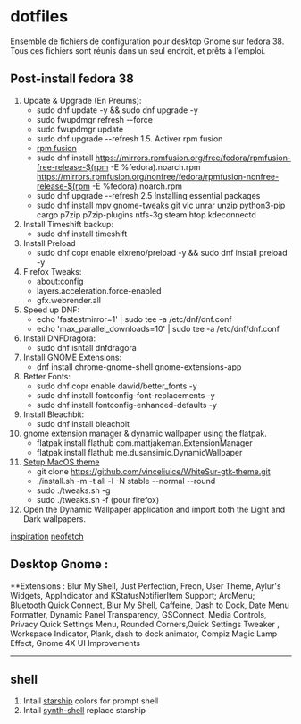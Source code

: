 # dotfiles
Ensemble de fichiers de configuration pour desktop Gnome sur fedora 38.
Tous ces fichiers sont réunis dans un seul endroit, et prêts à l'emploi.

## Post-install fedora 38
1. Update & Upgrade (En Preums):
	- sudo dnf update -y && sudo dnf upgrade -y
	- sudo fwupdmgr refresh --force
	- sudo fwupdmgr update
	- sudo dnf upgrade --refresh
1.5. Activer rpm fusion
	- [rpm fusion](https://rpmfusion.org/Configuration)
	- sudo dnf install https://mirrors.rpmfusion.org/free/fedora/rpmfusion-free-release-$(rpm -E %fedora).noarch.rpm https://mirrors.rpmfusion.org/nonfree/fedora/rpmfusion-nonfree-release-$(rpm -E %fedora).noarch.rpm
	- sudo dnf upgrade --refresh
2.5 Installing essential packages
	- sudo dnf install mpv gnome-tweaks git vlc unrar unzip python3-pip cargo p7zip p7zip-plugins ntfs-3g steam htop kdeconnectd
3. Install Timeshift backup:
	- sudo dnf install timeshift
4. Install Preload
	- sudo dnf copr enable elxreno/preload -y && sudo dnf install preload -y
5. Firefox Tweaks:
	- about:config
	- layers.acceleration.force-enabled
	- gfx.webrender.all
6. Speed up DNF:
	- echo 'fastestmirror=1' | sudo tee -a /etc/dnf/dnf.conf
	- echo 'max_parallel_downloads=10' | sudo tee -a /etc/dnf/dnf.conf
7. Install DNFDragora:
	- sudo dnf isntall dnfdragora
8. Install GNOME Extensions:
	- dnf install chrome-gnome-shell gnome-extensions-app
11. Better Fonts:
	- sudo dnf copr enable dawid/better_fonts -y
	- sudo dnf install fontconfig-font-replacements -y
	- sudo dnf install fontconfig-enhanced-defaults -y
12. Install Bleachbit:
	- sudo dnf install bleachbit
13. gnome extension manager & dynamic wallpaper using the flatpak. 
	- flatpak install flathub com.mattjakeman.ExtensionManager
	- flatpak install flathub me.dusansimic.DynamicWallpaper
14. [Setup MacOS theme](https://github.com/vinceliuice/WhiteSur-gtk-theme)
	- git clone https://github.com/vinceliuice/WhiteSur-gtk-theme.git
	- ./install.sh -m -t all -l -N stable --normal --round
	- sudo ./tweaks.sh -g
	- sudo ./tweaks.sh -f (pour firefox)
15. Open the Dynamic Wallpaper application and import both the Light and Dark wallpapers.

[inspiration](https://github.com/lime-desu/dootsfile)
[neofetch](https://itsfoss.com/using-neofetch/)

## Desktop Gnome :
**Extensions : Blur My Shell, Just Perfection, Freon, User Theme, Aylur's Widgets, AppIndicator and KStatusNotifierItem Support; ArcMenu; Bluetooth Quick Connect, Blur My Shell, Caffeine, Dash to Dock, Date Menu Formatter, Dynamic Panel Transparency, GSConnect, Media Controls, Privacy Quick Settings Menu, Rounded Corners,Quick Settings Tweaker , Workspace Indicator, Plank, dash to dock animator, Compiz Magic Lamp Effect, Gnome 4X UI Improvements

---
##  shell  
1. Intall [starship](https://starship.rs/) colors for prompt shell
2. Intall [synth-shell](https://github.com/andresgongora/synth-shell) replace starship



